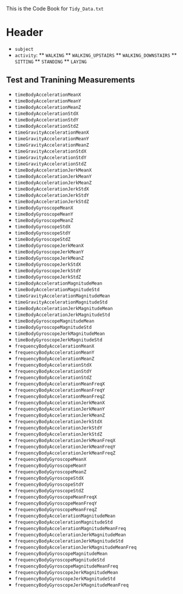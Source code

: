 This is the Code Book for `Tidy_Data.txt`

# Header

* `subject`  
* `activity`:
** `WALKING` 
** `WALKING_UPSTAIRS`
** `WALKING_DOWNSTAIRS`
** `SITTING`
** `STANDING`
** `LAYING`

## Test and Tranining Measurements
* `timeBodyAccelerationMeanX`
* `timeBodyAccelerationMeanY`
* `timeBodyAccelerationMeanZ`
* `timeBodyAccelerationStdX`
* `timeBodyAccelerationStdY`
* `timeBodyAccelerationStdZ`
* `timeGravityAccelerationMeanX`
* `timeGravityAccelerationMeanY`
* `timeGravityAccelerationMeanZ`
* `timeGravityAccelerationStdX`
* `timeGravityAccelerationStdY`
* `timeGravityAccelerationStdZ`
* `timeBodyAccelerationJerkMeanX`
* `timeBodyAccelerationJerkMeanY`
* `timeBodyAccelerationJerkMeanZ`
* `timeBodyAccelerationJerkStdX`
* `timeBodyAccelerationJerkStdY`
* `timeBodyAccelerationJerkStdZ`
* `timeBodyGyroscopeMeanX`
* `timeBodyGyroscopeMeanY`
* `timeBodyGyroscopeMeanZ`
* `timeBodyGyroscopeStdX`
* `timeBodyGyroscopeStdY`
* `timeBodyGyroscopeStdZ`
* `timeBodyGyroscopeJerkMeanX`
* `timeBodyGyroscopeJerkMeanY`
* `timeBodyGyroscopeJerkMeanZ`
* `timeBodyGyroscopeJerkStdX`
* `timeBodyGyroscopeJerkStdY`
* `timeBodyGyroscopeJerkStdZ`
* `timeBodyAccelerationMagnitudeMean`
* `timeBodyAccelerationMagnitudeStd`
* `timeGravityAccelerationMagnitudeMean`
* `timeGravityAccelerationMagnitudeStd`
* `timeBodyAccelerationJerkMagnitudeMean`
* `timeBodyAccelerationJerkMagnitudeStd`
* `timeBodyGyroscopeMagnitudeMean`
* `timeBodyGyroscopeMagnitudeStd`
* `timeBodyGyroscopeJerkMagnitudeMean`
* `timeBodyGyroscopeJerkMagnitudeStd`
* `frequencyBodyAccelerationMeanX`
* `frequencyBodyAccelerationMeanY`
* `frequencyBodyAccelerationMeanZ`
* `frequencyBodyAccelerationStdX`
* `frequencyBodyAccelerationStdY`
* `frequencyBodyAccelerationStdZ`
* `frequencyBodyAccelerationMeanFreqX`
* `frequencyBodyAccelerationMeanFreqY`
* `frequencyBodyAccelerationMeanFreqZ`
* `frequencyBodyAccelerationJerkMeanX`
* `frequencyBodyAccelerationJerkMeanY`
* `frequencyBodyAccelerationJerkMeanZ`
* `frequencyBodyAccelerationJerkStdX`
* `frequencyBodyAccelerationJerkStdY`
* `frequencyBodyAccelerationJerkStdZ`
* `frequencyBodyAccelerationJerkMeanFreqX`
* `frequencyBodyAccelerationJerkMeanFreqY`
* `frequencyBodyAccelerationJerkMeanFreqZ`
* `frequencyBodyGyroscopeMeanX`
* `frequencyBodyGyroscopeMeanY`
* `frequencyBodyGyroscopeMeanZ`
* `frequencyBodyGyroscopeStdX`
* `frequencyBodyGyroscopeStdY`
* `frequencyBodyGyroscopeStdZ`
* `frequencyBodyGyroscopeMeanFreqX`
* `frequencyBodyGyroscopeMeanFreqY`
* `frequencyBodyGyroscopeMeanFreqZ`
* `frequencyBodyAccelerationMagnitudeMean`
* `frequencyBodyAccelerationMagnitudeStd`
* `frequencyBodyAccelerationMagnitudeMeanFreq`
* `frequencyBodyAccelerationJerkMagnitudeMean`
* `frequencyBodyAccelerationJerkMagnitudeStd`
* `frequencyBodyAccelerationJerkMagnitudeMeanFreq`
* `frequencyBodyGyroscopeMagnitudeMean`
* `frequencyBodyGyroscopeMagnitudeStd`
* `frequencyBodyGyroscopeMagnitudeMeanFreq`
* `frequencyBodyGyroscopeJerkMagnitudeMean`
* `frequencyBodyGyroscopeJerkMagnitudeStd`
* `frequencyBodyGyroscopeJerkMagnitudeMeanFreq`


